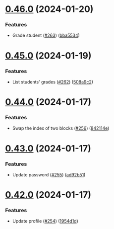 # [0.46.0](https://github.com/upb-code-labs/react-client/compare/v0.45.0...v0.46.0) (2024-01-20)


### Features

* Grade student ([#263](https://github.com/upb-code-labs/react-client/issues/263)) ([bba5534](https://github.com/upb-code-labs/react-client/commit/bba553440c9c24dbf1236019f124952efae58185))



# [0.45.0](https://github.com/upb-code-labs/react-client/compare/v0.44.0...v0.45.0) (2024-01-19)


### Features

* List students' grades ([#262](https://github.com/upb-code-labs/react-client/issues/262)) ([508a9c2](https://github.com/upb-code-labs/react-client/commit/508a9c2d263d21a6db458c0092aa048f6107b44c))



# [0.44.0](https://github.com/upb-code-labs/react-client/compare/v0.43.0...v0.44.0) (2024-01-17)


### Features

* Swap the index of two blocks ([#256](https://github.com/upb-code-labs/react-client/issues/256)) ([842114e](https://github.com/upb-code-labs/react-client/commit/842114e4017978869c3a1a4b77e190332436f440))



# [0.43.0](https://github.com/upb-code-labs/react-client/compare/v0.42.0...v0.43.0) (2024-01-17)


### Features

* Update password ([#255](https://github.com/upb-code-labs/react-client/issues/255)) ([ad92b51](https://github.com/upb-code-labs/react-client/commit/ad92b515fc1d91cbd085bf6cc475b0d64e0b7900))



# [0.42.0](https://github.com/upb-code-labs/react-client/compare/v0.41.0...v0.42.0) (2024-01-17)


### Features

* Update profile ([#254](https://github.com/upb-code-labs/react-client/issues/254)) ([1954d1d](https://github.com/upb-code-labs/react-client/commit/1954d1dfcd7f62d830829fa645bf3427734a3411))



